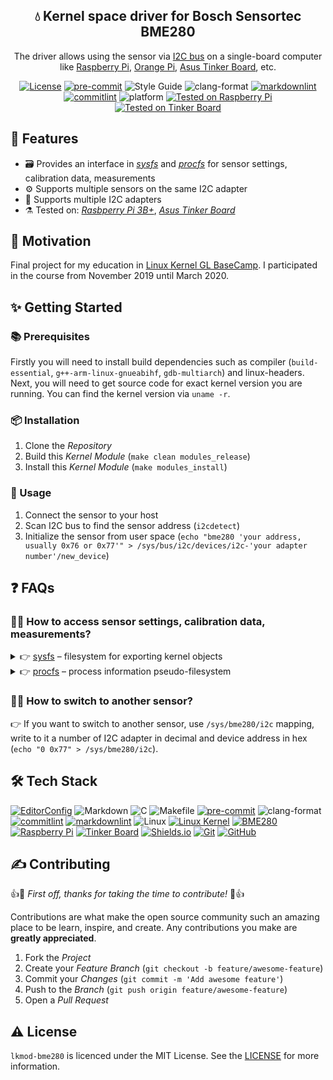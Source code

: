 <!-- markdownlint-disable MD033 -->
<!-- markdownlint-disable MD041 -->

<div align="center">
  <h2 align="center">💧 Kernel space driver for Bosch Sensortec BME280</h2>
  <p align="center">
    The driver allows using the sensor via
    <a href="https://www.i2c-bus.org" aria-label="I2C Bus">I2C bus</a> on a
    single-board computer like
    <a href="https://www.raspberrypi.com" aria-label="Raspberry Pi">Raspberry Pi</a>,
    <a href="http://www.orangepi.org" aria-label="Orange Pi">Orange Pi</a>,
    <a href="https://tinker-board.asus.com/product/tinker-board.html"
      aria-label="Asus Tinker Board">Asus Tinker Board</a>, etc.
  </p>

  <p id="shields" align="center" markdown="1">

[![License](https://img.shields.io/badge/license-MIT-3178C6?style=flat)](LICENSE)
[![pre-commit](https://img.shields.io/badge/pre--commit-enabled-brightgreen?logo=pre-commit&logoColor=white)][github-pre-commit]
![Style Guide](https://img.shields.io/badge/code%20style-linux-FFC557?style=flat)
![clang-format](https://img.shields.io/badge/formatter-clang--format-262D3A?style=flat)
[![markdownlint](https://img.shields.io/badge/linter-markdownlint-000?style=flat)][github-markdownlint]
[![commitlint](https://img.shields.io/badge/linter-commitlint-F7B93E?style=flat)][github-commitlint]
![platform](https://img.shields.io/badge/platform-linux-FFC557?style=flat)
[![Tested on Raspberry Pi](https://img.shields.io/badge/tested%20on-raspberry%20pi-A22846)][raspberrypi]
[![Tested on Tinker Board](https://img.shields.io/badge/tested%20on-tinker%20board-005571)][tinker-board]

  </p>
</div>

## 🎉 Features

- 🗃️ Provides an interface in [*sysfs*][man-sysfs] and
[*procfs*][man-proc] for sensor settings, calibration data, measurements
- ⚙️ Supports multiple sensors on the same I2C adapter
- 🔌 Supports multiple I2C adapters
- ⚗️ Tested on: [*Rasbperry Pi 3B+*][raspberrypi],
[*Asus Tinker Board*][tinker-board]

## 🌻 Motivation

Final project for my education in
[Linux Kernel GL BaseCamp][linux-kernel-basecamp]. I participated in
the course from November 2019 until March 2020.

## ✨ Getting Started

### 📚 Prerequisites

Firstly you will need to install build dependencies such as compiler
(`build-essential`, `g++-arm-linux-gnueabihf`, `gdb-multiarch`) and
linux-headers. Next, you will need to get source code for exact kernel version
you are running. You can find the kernel version via `uname -r`.

### 📦 Installation

1. Clone the *Repository*
2. Build this *Kernel Module* (`make clean modules_release`)
3. Install this *Kernel Module* (`make modules_install`)

### 👀 Usage

1. Connect the sensor to your host
2. Scan I2C bus to find the sensor address (`i2cdetect`)
3. Initialize the sensor from user space (`echo "bme280 'your address, usually
0x76 or 0x77'" > /sys/bus/i2c/devices/i2c-'your adapter number'/new_device`)

## ❓ FAQs

<!-- FAQ 1 -->
<!-- markdownlint-disable MD013 -->
### 🙋‍♂️ How to access sensor settings, calibration data, measurements?
<!-- markdownlint-enable MD013 -->

<details>
  <summary>
    👉
    <a href="https://man7.org/linux/man-pages/man5/sysfs.5.html"
      aria-label="filesystem for exporting kernel objects">sysfs</a>
    &ndash; filesystem for exporting kernel objects
  </summary>
  <br>

| Mapping                        | Operations | Description                    |
| ------------------------------ | ---------- | ------------------------------ |
| /sys/class/bme280/i2c          | read/write | I2C adapter and device address |
| /sys/class/bme280/chip_id      | read       | Chip identifier                |
| /sys/class/bme280/reset        | write      | Reset                          |
| /sys/class/bme280/mode         | read/write | Power mode                     |
| /sys/class/bme280/osrs_p       | read/write | Pressure oversampling          |
| /sys/class/bme280/osrs_t       | read/write | Temperature oversampling       |
| /sys/class/bme280/osrs_h       | read/write | Humidity oversampling          |
| /sys/class/bme280/filter       | read/write | Filter coefficient             |
| /sys/class/bme280/standby_time | read/write | Standby time                   |
| /sys/class/bme280/pressure     | read       | Pressure (Pa)                  |
| /sys/class/bme280/temperature  | read       | Temperature (°C * 100)         |
| /sys/class/bme280/humidity     | read       | Humidity (% * 1024)            |

</details>

<details>
  <summary>
    👉
    <a href="https://man7.org/linux/man-pages/man5/proc.5.html"
      aria-label="process information pseudo-filesystem">procfs</a>
    &ndash; process information pseudo-filesystem</i>
  </summary>
  <br>

| Mapping           | Operations | Description                   |
| ----------------- | ---------- | ----------------------------- |
| /proc/bme280info  | read       | Device information as a table |
| /proc/bme280calib | read       | Calibration data as a table   |

</details>

<!-- FAQ 2 -->
### 🙋‍♂️ How to switch to another sensor?

👉 If you want to switch to another sensor, use `/sys/bme280/i2c`
mapping, write to it a number of I2C adapter in decimal and device address in
hex (`echo "0 0x77" > /sys/bme280/i2c`).

## 🛠️ Tech Stack

<!-- markdownlint-disable MD013 -->
[![EditorConfig](https://img.shields.io/badge/EditorConfig-FEFEFE?logo=editorconfig&logoColor=000&style=flat)][editorconfig]
![Markdown](https://img.shields.io/badge/Markdown-000?logo=markdown&logoColor=fff&style=flat)
![C](https://img.shields.io/badge/C-A8B9CC?logo=c&logoColor=fff&style=flat)
![Makefile](https://img.shields.io/badge/Make-A42E2B?logo=gnu&logoColor=fff&style=flat)
[![pre-commit](https://img.shields.io/badge/pre--commit-FAB040?logo=precommit&logoColor=fff&style=flat)][github-pre-commit]
![clang-format](https://img.shields.io/badge/clang--format-262D3A?logo=llvm&logoColor=fff&style=flat)
[![commitlint](https://img.shields.io/badge/commitlint-F7B93E?logo=c&logoColor=000&style=flat)][github-commitlint]
[![markdownlint](https://img.shields.io/badge/markdownlint-000?logo=markdown&logoColor=fff&style=flat)][github-markdownlint]
![Linux](https://img.shields.io/badge/Linux-FFC557?logo=linux&logoColor=000&style=flat)
[![Linux Kernel](https://img.shields.io/badge/Linux%20Kernel-FFC557?logo=linux&logoColor=000&style=flat)][github-linux]
[![BME280](https://img.shields.io/badge/BME280-EA0016?logo=bosch&logoColor=fff&style=flat)][bosch-sensortec-bme280]
[![Raspberry Pi](https://img.shields.io/badge/Raspberry%20Pi-A22846?logo=raspberrypi&logoColor=fff&style=flat)][raspberrypi]
[![Tinker Board](https://img.shields.io/badge/Tinker%20Board-005571?logo=asus&logoColor=fff&style=flat)][tinker-board]
[![Shields.io](https://img.shields.io/badge/Shields.io-000?logo=shieldsdotio&logoColor=fff&style=flat)][shields]
[![Git](https://img.shields.io/badge/Git-F05032?logo=git&logoColor=fff&style=flat)][git-scm]
[![GitHub](https://img.shields.io/badge/GitHub-181717?logo=github&logoColor=fff&style=flat)][github]
<!-- markdownlint-enable MD013 -->

## ✍️ Contributing

👍🎉 *First off, thanks for taking the time to contribute!* 🎉👍

Contributions are what make the open source community such an amazing place to
be learn, inspire, and create. Any contributions you make are **greatly
appreciated**.

1. Fork the *Project*
2. Create your *Feature Branch* (`git checkout -b feature/awesome-feature`)
3. Commit your *Changes* (`git commit -m 'Add awesome feature'`)
4. Push to the *Branch* (`git push origin feature/awesome-feature`)
5. Open a *Pull Request*

## ⚠️ License

`lkmod-bme280` is licenced under the MIT License. See the [LICENSE](LICENSE) for
more information.

<!-- markdownlint-disable MD013 -->
<!-- Linux manual links -->
[man-proc]: https://man7.org/linux/man-pages/man5/proc.5.html
[man-sysfs]: https://man7.org/linux/man-pages/man5/sysfs.5.html

<!-- Github links -->
[github-commitlint]: https://github.com/conventional-changelog/commitlint
[github-linux]: https://github.com/torvalds/linux
[github-markdownlint]: https://github.com/DavidAnson/markdownlint
[github-pre-commit]: https://github.com/pre-commit/pre-commit
[github]: https://github.com

<!-- Other links -->
[bosch-sensortec-bme280]: https://www.bosch-sensortec.com/products/environmental-sensors/humidity-sensors-bme280
[editorconfig]: https://editorconfig.org
[git-scm]: https://git-scm.com
[linux-kernel-basecamp]: https://www.globallogic.com/ua/gl-basecamp/linux-kernel/
[raspberrypi]: https://www.raspberrypi.com
[shields]: https://shields.io
[tinker-board]: https://tinker-board.asus.com/product/tinker-board.html

